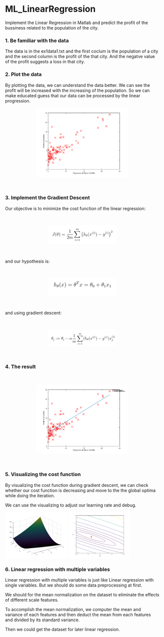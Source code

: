 # ML_LinearRegression
Implement the Linear Regression in Matlab and predict the profit of the bussiness related to the population of the city.

### 1. Be familiar with the data

The data is in the ex1data1.txt and the first coclum is the population of a city and the second column is the profit of the that city. And the negatve value of the profit suggests a loss in that city.

### 2. Plot the data

By plotting the data, we can understand the data better. We can see the profit will be increased with the increasing of the population. So we can make educated guess that our data can be processed by the linear progression.

<p align="center">  <img src="https://github.com/BMDroid/ML_LinearRegression/blob/master/figs/data.png" width="60%">
</p>                                                                                                
<br/>

### 3. Implement the Gradient Descent

Our objective is to minimize the cost function of the linear regression:

<img><p align="center">  <img src="https://github.com/BMDroid/ML_LinearRegression/blob/master/figs/J.png" width="45%">
</p>                                                                                                
<br/>

and our hypothesis is:

<img><p align="center">  <img src="https://github.com/BMDroid/ML_LinearRegression/blob/master/figs/h_theta.png" width="45%">
</p>                                                                                                
<br/>

and using gradient descent:

<img><p align="center">  <img src="https://github.com/BMDroid/ML_LinearRegression/blob/master/figs/gradient.png" width="45%">
</p>                                                                                                
<br/>

### 4. The result

<img><p align="center">  <img src="https://github.com/BMDroid/ML_LinearRegression/blob/master/figs/linear_regression.png" width="60%">
</p>                                                                                                
<br/>

### 5. Visualizing the cost function

By visualizing the cost function during gradient descent, we can check whether our cost function is decreasing and move to the the global optima while doing the iteration. 

We can use the visualizing to adjust our learning rate and debug.

 <p align=“middle” float=“left”><img src="https://github.com/BMDroid/ML_LinearRegression/blob/master/figs/cost_func.png" width="40%" />

<img src="https://github.com/BMDroid/ML_LinearRegression/blob/master/figs/contour.png" width="40%" /> 

</p>

### 6. Linear regression with multiple variables

Linear regression with multiple variables is just like Linear regression with single variables. But we should do some data preprocessing at first. 

We should for the mean normalization on the dataset to eliminate the effects of different scale features.

To accomplish the mean normalization, we computer the mean and variance of each features and then deduct the mean from each features and divided by its standard variance.

Then we could get the dataset for later linear regression. 

